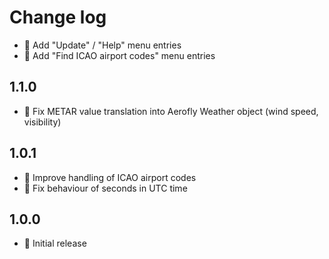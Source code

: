 Change log
==========

* 🎁 Add "Update" / "Help" menu entries
* 🎁 Add "Find ICAO airport codes" menu entries

1.1.0
-----

* 💊 Fix METAR value translation into Aerofly Weather object (wind speed, visibility)

1.0.1
-----

* 💊 Improve handling of ICAO airport codes
* 💊 Fix behaviour of seconds in UTC time

1.0.0
-----

* 🎁 Initial release
